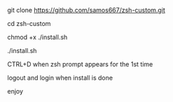 git clone https://github.com/samos667/zsh-custom.git

cd zsh-custom

chmod +x ./install.sh

./install.sh

CTRL+D when zsh prompt appears for the 1st time

logout and login when install is done

enjoy
